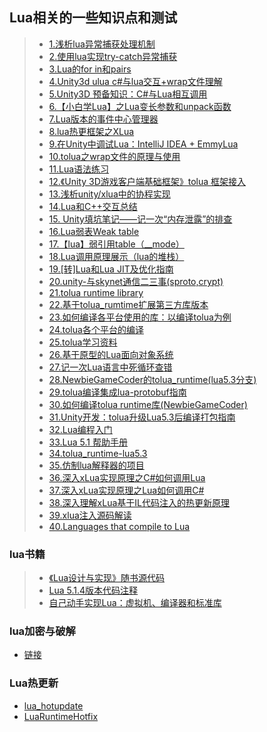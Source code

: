 ## Lua相关的一些知识点和测试  

>* [1.浅析lua异常捕获处理机制](./https://blog.csdn.net/mycwq/article/details/49256003)  
>* [2.使用lua实现try-catch异常捕获](https://blog.csdn.net/waruqi/article/details/53649634)  
>* [3.Lua的for in和pairs](https://blog.csdn.net/liuyuan185442111/article/details/54144348)  
>* [4.Unity3d ulua c#与lua交互+wrap文件理解](https://blog.csdn.net/pengdongwei/article/details/50420612)  
>* [5.Unity3D 预备知识：C#与Lua相互调用](http://www.cnblogs.com/zhuweisky/p/6705095.html)  
>* [6.【小白学Lua】之Lua变长参数和unpack函数](https://www.cnblogs.com/msxh/p/10054070.html)  
>* [7.Lua版本的事件中心管理器](./LuaEventMgr)  
>* [8.lua热更框架之XLua](https://www.cnblogs.com/IAMTOM/p/9498393.html)  
>* [9.在Unity中调试Lua：IntelliJ IDEA + EmmyLua](https://blog.csdn.net/David_Dai_1108/article/details/74279111)  
>* [10.tolua之wrap文件的原理与使用](https://www.cnblogs.com/msxh/p/9813147.html)  
>* [11.Lua语法练习](./LuaTraining)  
>* [12.《Unity 3D游戏客户端基础框架》tolua 框架接入](https://blog.csdn.net/linshuhe1/article/details/77816480)  
>* [13.浅析unity/xlua中的协程实现](https://www.cnblogs.com/zblade/p/9857808.html)  
>* [14.Lua和C++交互总结](https://blog.csdn.net/shun_fzll/article/details/39120965)  
>* [15. Unity填坑笔记——记一次“内存泄露”的排查](http://www.manew.com/thread-141722-1-1.html)  
>* [16.Lua弱表Weak table](https://blog.csdn.net/shimazhuge/article/details/40310233)  
>* [17.【lua】弱引用table（__mode）](https://www.cnblogs.com/colin-chan/articles/4774651.html)  
>* [18.Lua调用原理展示（lua的堆栈）](https://blog.csdn.net/zhuzhuyule/article/details/41086745)  
>* [19.[转]Lua和Lua JIT及优化指南](https://www.cnblogs.com/zhaoqingqing/p/10397867.html)  
>* [20.unity-与skynet通信二三事(sproto,crypt)](https://blog.csdn.net/yangxuan0261/article/details/78037789)  
>* [21.tolua runtime library](https://github.com/topameng/tolua_runtime)  
>* [22.基于tolua_rumtime扩展第三方库版本](https://github.com/jarjin/tolua_rumtime)  
>* [23.如何编译各平台使用的库：以编译tolua为例](https://blog.csdn.net/huangyushi/article/details/74457121)  
>* [24.tolua各个平台的编译](https://blog.csdn.net/Rhett_Yuan/article/details/79656306)  
>* [25.tolua学习资料](https://github.com/xinzhuzi/Record/tree/master/source/_posts/Unity/ToLua)  
>* [26.基于原型的Lua面向对象系统](https://github.com/kurapica/PLoop/blob/master/README-zh.md)  
>* [27.记一次Lua语言中死循环查错](https://www.cnblogs.com/lijiajia/p/10817407.html)  
>* [28.NewbieGameCoder的tolua_runtime(lua5.3分支)](https://github.com/NewbieGameCoder/tolua_runtime)  
>* [29.tolua编译集成lua-protobuf指南](https://john.js.org/2020/11/02/ToLua-Compile-With-lua-protobuf/)  
>* [30.如何编译tolua runtime库(NewbieGameCoder)](https://github.com/NewbieGameCoder/tolua_runtime/wiki)  
>* [31.Unity开发：tolua升级Lua5.3后编译打包指南](https://zhuanlan.zhihu.com/p/71832614)  
>* [32.Lua编程入门](https://www.kancloud.cn/thinkphp/lua-guide/43805)  
>* [33.Lua 5.1 帮助手册](https://www.wenjiangs.com/docs/lua-doc)  
>* [34.tolua_runtime-lua5.3](https://github.com/jarjin/tolua_runtime-lua5.3)  
>* [35.仿制lua解释器的项目](https://github.com/Manistein/dummylua-tutorial)  
>* [36.深入xLua实现原理之C#如何调用Lua](https://www.cnblogs.com/iwiniwin/p/15323970.html)  
>* [37.深入xLua实现原理之Lua如何调用C#](https://www.cnblogs.com/iwiniwin/p/15307368.html)  
>* [38.深入理解xLua基于IL代码注入的热更新原理](https://www.cnblogs.com/iwiniwin/p/15474919.html)  
>* [39.xlua注入源码解读](https://www.igiven.com/unity-2019-09-03-xlua-inject/)  
>* [40.Languages that compile to Lua](https://github.com/hengestone/lua-languages)  


### lua书籍  
>* [《Lua设计与实现》随书源代码](https://github.com/lichuang/Lua-Source-Internal)  
>* [Lua 5.1.4版本代码注释](https://github.com/lichuang/Lua-5.1.4-codedump)  
>* [自己动手实现Lua：虚拟机、编译器和标准库](https://github.com/zxh0/luago-book)  

### lua加密与破解
* [链接](./LuaEncrypt)  

### Lua热更新  
* [lua_hotupdate](https://github.com/asqbtcupid/lua_hotupdate)  
* [LuaRuntimeHotfix](https://github.com/756915370/LuaRuntimeHotfix)  
